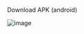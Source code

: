 Download APK (android)

![image](https://github.com/user-attachments/assets/ca770234-f737-43ca-bd08-c1e366c1b7a8)




